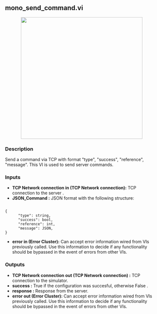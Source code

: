 ## mono_send_command.vi
<p align="center">
<img src="https://github.com/monoDriveIO/client/raw/master/WikiPhotos/LV_client/simulator/mono__send__commandc.png" width="400"  />
</p>

### Description 
Send a command via TCP with format "type", "success", "reference",  "message". This VI is used to send server commands. 

### Inputs

- **TCP Network connection in (TCP Network connection):** TCP connection to the server .
- **JSON_Command :** JSON format with the following structure:
```

{
      "type": string,
      "success": bool,
      "reference": int,
      "message": JSON,
}
```
- **error in (Error Cluster):** Can accept error information wired from VIs previously called. Use this information to decide if any functionality should be bypassed in the event of errors from other VIs.


### Outputs

- **TCP Network connection out (TCP Network connection) :** TCP connection to the simulator.
- **success :** True if the configuration was succesful, otherwise False .
- **response :** Response from the server.
- **error out (Error Cluster):** Can accept error information wired from VIs previously called. Use this information to decide if any functionality should be bypassed in the event of errors from other VIs.
